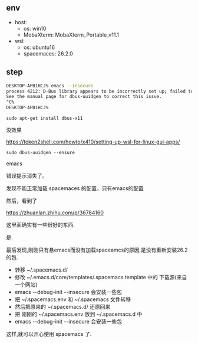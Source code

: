 

## env

- host: 
	- os: win10
	- MobaXterm: MobaXterm_Portable_v11.1
- wsl: 
	- os: ubuntu16
	- spacemaces: 26.2.0


## step

```bash
DESKTOP-APB1HCJ% emacs --insecure
process 4212: D-Bus library appears to be incorrectly set up; failed to read machine uuid: UUID file '/etc/machine-id' should contain a hex string of length 32, not length 0, with no other text
See the manual page for dbus-uuidgen to correct this issue.
^C%
DESKTOP-APB1HCJ%
```

`sudo apt-get install dbus-x11`

没效果


https://token2shell.com/howto/x410/setting-up-wsl-for-linux-gui-apps/


`sudo dbus-uuidgen --ensure`

emacs

错误提示消失了。

发现不能正常加载 spacemaces 的配置，只有emacs的配置

然后，看到了 

https://zhuanlan.zhihu.com/p/36784160

这里面确实有一些很好的东西.

是.

最后发现,刚刚只有悬emacs而没有加载spaceamcs的原因,是没有重新安装26.2的包.

- 转移 ~/.spacemacs.d/ 
- 修改 ~/.emacs.d/core/templates/.spacemacs.template 中的 下载源(来自一个网站)
- emacs  --debug-init --insecure 会安装一些包
- 把 ~/.spacemacs.env 和 ~/.spacemacs 文件转移
- 然后把原来的 ~/.spacemacs.d/ 还原回来
- 把 刚刚的 ~/.spacemacs.env 放到 ~/.spacemacs.d 中
- emacs  --debug-init --insecure 会安装一些包

这样,就可以开心使用 spacemacs 了.




